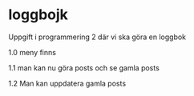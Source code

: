 # loggbojk
Uppgift i programmering 2 där vi ska göra en loggbok

1.0 meny finns

1.1 man kan nu göra posts och se gamla posts

1.2 Man kan uppdatera gamla posts
